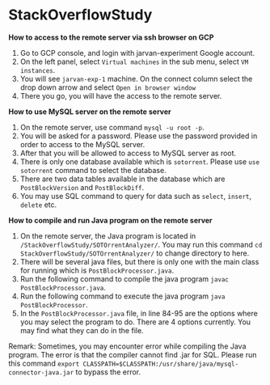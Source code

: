 # StackOverflowStudy
**How to access to the remote server via ssh browser on GCP**
1. Go to GCP console, and login with jarvan-experiment Google account.
2. On the left panel, select `Virtual machines` in the sub menu, select `VM instances`.
3. You will see `jarvan-exp-1` machine. On the connect column select the drop down arrow and select `Open in browser window`
4. There you go, you will have the access to the remote server.

**How to use MySQL server on the remote server**
1. On the remote server, use command `mysql -u root -p`.
2. You will be asked for a password. Please use the password provided in order to access to the MySQL server.
3. After that you will be allowed to access to MySQL server as root.
4. There is only one database available which is `sotorrent`. Please use `use sotorrent` command to select the database.
5. There are two data tables available in the database which are `PostBlockVersion` and `PostBlockDiff`.
6. You may use SQL command to query for data such as `select`, `insert`, `delete` etc.

**How to compile and run Java program on the remote server**
1. On the remote server, the Java program is located in `/StackOverflowStudy/SOTOrrentAnalyzer/`. You may run this command `cd StackOverflowStudy/SOTOrrentAnalyzer/` to change directory to here.
2. There will be several java files, but there is only one with the main class for running which is `PostBlockProcessor.java`.
3. Run the following command to compile the java program `javac PostBlockProcessor.java`.
4. Run the following command to execute the java program `java PostBlockProcessor`.
5. In the `PostBlockProcessor.java` file, in line 84-95 are the options where you may select the program to do. There are 4 options currently. You may find what they can do in the file.

Remark: Sometimes, you may encounter error while compiling the Java program. The error is that the compiler cannot find .jar for SQL. Please run this command `export CLASSPATH=$CLASSPATH:/usr/share/java/mysql-connector-java.jar` to bypass the error.
